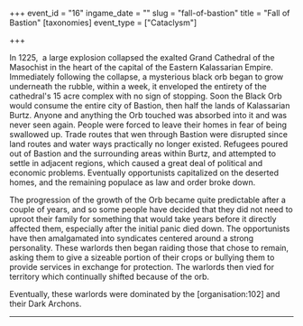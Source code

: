 +++
event_id = "16"
ingame_date = ""
slug = "fall-of-bastion"
title = "Fall of Bastion"
[taxonomies]
event_type = ["Cataclysm"]

+++

In 1225,  a large explosion collapsed the exalted Grand Cathedral of the Masochist in the heart of the capital of the Eastern Kalassarian Empire. Immediately following the collapse, a mysterious black orb began to grow underneath the rubble, within a week, it enveloped the entirety of the cathedral's 15 acre complex with no sign of stopping. Soon the Black Orb would consume the entire city of Bastion, then half the lands of Kalassarian Burtz. Anyone and anything the Orb touched was absorbed into it and was never seen again. People were forced to leave their homes in fear of being swallowed up. Trade routes that wen through Bastion were disrupted since land routes and water ways practically no longer existed. Refugees poured out of Bastion and the surrounding areas within Burtz, and attempted to settle in adjacent regions, which caused a great deal of political and economic problems. Eventually opportunists capitalized on the deserted homes, and the remaining populace as law and order broke down.

The progression of the growth of the Orb became quite predictable after a couple of years, and so some people have decided that they did not need to uproot their family for something that would take years before it directly affected them, especially after the initial panic died down. The opportunists have then amalgamated into syndicates centered around a strong personality. These warlords then began raiding those that chose to remain, asking them to give a sizeable portion of their crops or bullying them to provide services in exchange for protection. The warlords then vied for territory which continually shifted because of the orb.

Eventually, these warlords were dominated by the \[organisation:102\] and their Dark Archons.

  

* * *
